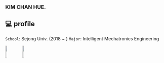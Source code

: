

### KIM CHAN HUE. ###

## 💻 profile

`School`: Sejong Univ. (2018 ~ ) 
`Major`: Intelligent Mechatronics Engineering 


  <code><img width="10%" src="https://www.vectorlogo.zone/logos/kotlinlang/kotlinlang-ar21.svg"></code>
  <code><img width="10%" src="https://www.vectorlogo.zone/logos/android/android-ar21.svg"></code>

